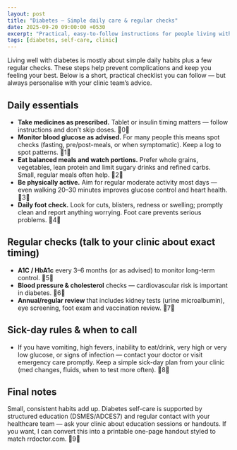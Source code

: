 ```yaml
---
layout: post
title: "Diabetes — Simple daily care & regular checks"
date: 2025-09-20 09:00:00 +0530
excerpt: "Practical, easy-to-follow instructions for people living with diabetes — daily habits, monitoring and when to see your healthcare team."
tags: [diabetes, self-care, clinic]
---
```


Living well with diabetes is mostly about simple daily habits plus a few regular checks. These steps help prevent complications and keep you feeling your best. Below is a short, practical checklist you can follow — but always personalise with your clinic team’s advice.

## Daily essentials
- **Take medicines as prescribed.** Tablet or insulin timing matters — follow instructions and don’t skip doses. 0  
- **Monitor blood glucose as advised.** For many people this means spot checks (fasting, pre/post-meals, or when symptomatic). Keep a log to spot patterns. 1  
- **Eat balanced meals and watch portions.** Prefer whole grains, vegetables, lean protein and limit sugary drinks and refined carbs. Small, regular meals often help. 2  
- **Be physically active.** Aim for regular moderate activity most days — even walking 20–30 minutes improves glucose control and heart health. 3  
- **Daily foot check.** Look for cuts, blisters, redness or swelling; promptly clean and report anything worrying. Foot care prevents serious problems. 4

## Regular checks (talk to your clinic about exact timing)
- **A1C / HbA1c** every 3–6 months (or as advised) to monitor long-term control. 5  
- **Blood pressure & cholesterol** checks — cardiovascular risk is important in diabetes. 6  
- **Annual/regular review** that includes kidney tests (urine microalbumin), eye screening, foot exam and vaccination review. 7

## Sick-day rules & when to call
- If you have vomiting, high fevers, inability to eat/drink, very high or very low glucose, or signs of infection — contact your doctor or visit emergency care promptly. Keep a simple sick-day plan from your clinic (med changes, fluids, when to test more often). 8

## Final notes
Small, consistent habits add up. Diabetes self-care is supported by structured education (DSMES/ADCES7) and regular contact with your healthcare team — ask your clinic about education sessions or handouts. If you want, I can convert this into a printable one-page handout styled to match rrdoctor.com. 9
